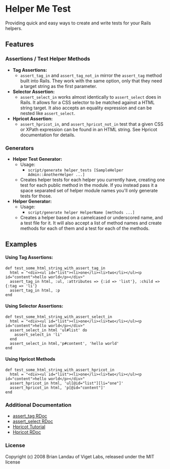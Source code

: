 Helper Me Test
==============

Providing quick and easy ways to create and write tests for your Rails helpers.


Features
---------

### Assertions / Test Helper Methods

* __Tag Assertions:__
    * `assert_tag_in` and `assert_tag_not_in` mirror the `assert_tag` method built
      into Rails. They work with the same option, only that they need a target
      string as the first parameter.
* __Selector Assertion:__
    * `assert_select_in` works almost identically to `assert_select` does in Rails.
      It allows for a CSS selector to be matched against a HTML string target.
      It also accepts an equality expression and can be nested like `assert_select`.
* __Hpricot Assertion:__
    * `assert_hpricot_in`, and `assert_hpricot_not_in` test that a given CSS or XPath
      expression can be found in an HTML string. See Hpricot documentation for details.

### Generators

* __Helper Test Generator:__
    * Usage:
        * `script/generate helper_tests [SampleHelper Admin::AnotherHelper ...]`
    * Creates helper tests for each helper you currently have, creating one test for
      each public method in the module. If you instead pass it a space separated set
      of helper module names you'll only generate tests for those.
* __Helper Generator:__
    * Usage:
        * `script/generate helper HelperName [methods ...]`
    * Creates a helper based on a camelcased or underscored name, and a test file
      for it. It will also accept a list of method names and create methods for
      each of them and a test for each of the methods.


Examples
---------

#### Using Tag Assertions:

    def test_some_html_string_with_assert_tag_in
      html = "<div><ul id="list"><li>one</li><li>two</li></ul><p id="content">hello world</p></div>"
      assert_tag_in html, :ul, :attributes => {:id => 'list'}, :child => {:tag => 'li'}
      assert_tag_in html, :p
    end
    

#### Using Selector Assertions:

    def test_some_html_string_with_assert_select_in
      html = "<div><ul id="list"><li>one</li><li>two</li></ul><p id="content">hello world</p></div>"
      assert_select_in html 'ul#list' do
        assert_select_in 'li'
      end
      assert_select_in html,'p#content', 'hello world'
    end
    

#### Using Hpricot Methods

    def test_some_html_string_with_assert_hpricot_in
      html = "<div><ul id="list"><li>one</li><li>two</li></ul><p id="content">hello world</p></div>"
      assert_hpricot_in html, 'ul[@id="list"][li="one"]'
      assert_hpricot_in html, 'p[@id="content"]'
    end
    



### Additional Documentation

* [assert_tag RDoc](http://api.rubyonrails.org/classes/ActionController/Assertions/TagAssertions.html "ActionController::Assertions::TagAssertions")
* [assert_select RDoc](http://api.rubyonrails.org/classes/ActionController/Assertions/SelectorAssertions.html "ActionController::Assertions::SelectorAssertions")
* [Hpricot Tutorial](https://code.whytheluckystiff.net/hpricot/wiki/AnHpricotShowcase)
* [Hpricot RDoc](http://code.whytheluckystiff.net/doc/hpricot/ "Hpricot Documentation")


### License

Copyright (c) 2008 Brian Landau of Viget Labs, released under the MIT license
